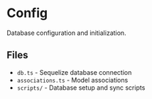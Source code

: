 # Config

Database configuration and initialization.

## Files

- `db.ts` - Sequelize database connection
- `associations.ts` - Model associations
- `scripts/` - Database setup and sync scripts